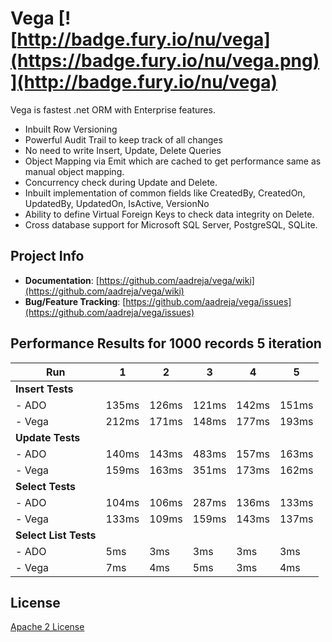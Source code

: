# Vega [![http://badge.fury.io/nu/vega](https://badge.fury.io/nu/vega.png)](http://badge.fury.io/nu/vega)

Vega is fastest .net ORM with Enterprise features. 

* Inbuilt Row Versioning
* Powerful Audit Trail to keep track of all changes
* No need to write Insert, Update, Delete Queries
* Object Mapping via Emit which are cached to get performance same as manual object mapping.
* Concurrency check during Update and Delete.
* Inbuilt implementation of common fields like CreatedBy, CreatedOn, UpdatedBy, UpdatedOn, IsActive, VersionNo
* Ability to define Virtual Foreign Keys to check data integrity on Delete.
* Cross database support for Microsoft SQL Server, PostgreSQL, SQLite.

## Project Info

* **Documentation**: [https://github.com/aadreja/vega/wiki](https://github.com/aadreja/vega/wiki)
* **Bug/Feature Tracking**: [https://github.com/aadreja/vega/issues](https://github.com/aadreja/vega/issues)

## Performance Results for 1000 records 5 iteration

| Run    |   1 |   2 |   3 |   4 |   5 |
| -------------| --- | --- | --- | --- | --- |
| **Insert Tests**  |
| - ADO	       | 135ms | 126ms | 121ms | 142ms | 151ms |
| - Vega	       | 212ms | 171ms | 148ms | 177ms | 193ms |
| **Update Tests** |
| - ADO          | 140ms | 143ms | 483ms | 157ms | 163ms |
| - Vega         | 159ms | 163ms | 351ms | 173ms | 162ms |
| **Select Tests** |
| - ADO          | 104ms | 106ms | 287ms | 136ms | 133ms |
| - Vega         | 133ms | 109ms | 159ms | 143ms | 137ms |
| **Select List Tests** |
| - ADO          |   5ms |   3ms |   3ms |   3ms |   3ms |
| - Vega         |   7ms |   4ms |   5ms |   3ms |   4ms |



## License

[Apache 2 License](https://github.com/aadreja/vega/blob/master/LICENSE.txt)

